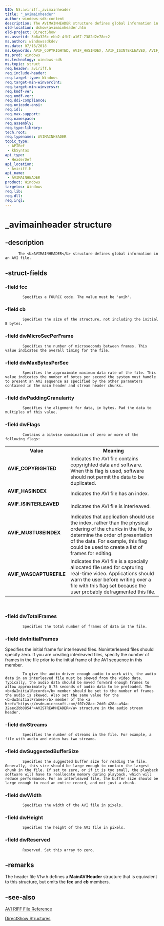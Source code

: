 ```yaml
---
UID: NS:aviriff._avimainheader
title: "_avimainheader"
author: windows-sdk-content
description: The AVIMAINHEADER structure defines global information in an AVI file.
old-location: dshow\avimainheader.htm
old-project: DirectShow
ms.assetid: 3b8a326c-ebb2-4fb7-a167-7382d2e78ec2
ms.author: windowssdkdev
ms.date: 07/16/2018
ms.keywords: AVIF_COPYRIGHTED, AVIF_HASINDEX, AVIF_ISINTERLEAVED, AVIF_MUSTUSEINDEX, AVIF_WASCAPTUREFILE, AVIMAINHEADER, AVIMAINHEADER structure [DirectShow], AVIMAINHEADERStructure, _avimainheader, aviriff/AVIMAINHEADER, dshow.avimainheader
ms.prod: windows
ms.technology: windows-sdk
ms.topic: struct
req.header: aviriff.h
req.include-header: 
req.target-type: Windows
req.target-min-winverclnt: 
req.target-min-winversvr: 
req.kmdf-ver: 
req.umdf-ver: 
req.ddi-compliance: 
req.unicode-ansi: 
req.idl: 
req.max-support: 
req.namespace: 
req.assembly: 
req.type-library: 
tech.root: 
req.typenames: AVIMAINHEADER
topic_type:
 - APIRef
 - kbSyntax
api_type:
 - HeaderDef
api_location:
 - Aviriff.h
api_name:
 - AVIMAINHEADER
product: Windows
targetos: Windows
req.lib: 
req.dll: 
req.irql: 
---
```


# _avimainheader structure


## -description



          The <b>AVIMAINHEADER</b> structure defines global information in an AVI file.
        


## -struct-fields




### -field fcc


            Specifies a FOURCC code. The value must be 'avih'.
          


### -field cb


            Specifies the size of the structure, not including the initial 8 bytes.
          


### -field dwMicroSecPerFrame


            Specifies the number of microseconds between frames. This value indicates the overall timing for the file.
          


### -field dwMaxBytesPerSec


            Specifies the approximate maximum data rate of the file. This value indicates the number of bytes per second the system must handle to present an AVI sequence as specified by the other parameters contained in the main header and stream header chunks.
          


### -field dwPaddingGranularity


            Specifies the alignment for data, in bytes. Pad the data to multiples of this value.
          


### -field dwFlags


            Contains a bitwise combination of zero or more of the following flags:
          

<table>
<tr>
<th>Value</th>
<th>Meaning</th>
</tr>
<tr>
<td width="40%"><a id="AVIF_COPYRIGHTED"></a><a id="avif_copyrighted"></a><dl>
<dt><b>AVIF_COPYRIGHTED</b></dt>
</dl>
</td>
<td width="60%">
Indicates the AVI file contains copyrighted data and software. When this flag is used, software should not permit the data to be duplicated.

</td>
</tr>
<tr>
<td width="40%"><a id="AVIF_HASINDEX"></a><a id="avif_hasindex"></a><dl>
<dt><b>AVIF_HASINDEX</b></dt>
</dl>
</td>
<td width="60%">
Indicates the AVI file has an index.

</td>
</tr>
<tr>
<td width="40%"><a id="AVIF_ISINTERLEAVED"></a><a id="avif_isinterleaved"></a><dl>
<dt><b>AVIF_ISINTERLEAVED</b></dt>
</dl>
</td>
<td width="60%">
Indicates the AVI file is interleaved.

</td>
</tr>
<tr>
<td width="40%"><a id="AVIF_MUSTUSEINDEX"></a><a id="avif_mustuseindex"></a><dl>
<dt><b>AVIF_MUSTUSEINDEX</b></dt>
</dl>
</td>
<td width="60%">
Indicates that application should use the index, rather than the physical ordering of the chunks in the file, to determine the order of presentation of the data. For example, this flag could be used to create a list of frames for editing.

</td>
</tr>
<tr>
<td width="40%"><a id="AVIF_WASCAPTUREFILE"></a><a id="avif_wascapturefile"></a><dl>
<dt><b>AVIF_WASCAPTUREFILE</b></dt>
</dl>
</td>
<td width="60%">
Indicates the AVI file is a specially allocated file used for capturing real-time video. Applications should warn the user before writing over a file with this flag set because the user probably defragmented this file.

</td>
</tr>
</table>
 


### -field dwTotalFrames


            Specifies the total number of frames of data in the file.
          


### -field dwInitialFrames

Specifies the initial frame for interleaved files. Noninterleaved files should specify zero. If you are creating interleaved files, specify the number of frames in the file prior to the initial frame of the AVI sequence in this member.


            To give the audio driver enough audio to work with, the audio data in an interleaved file must be skewed from the video data. Typically, the audio data should be moved forward enough frames to allow approximately 0.75 seconds of audio data to be preloaded. The <b>dwInitialRecords</b> member should be set to the number of frames the audio is skewed. Also set the same value for the <b>dwInitialFrames</b> member of the <a href="https://msdn.microsoft.com/f07c28ac-2dd0-428a-a94a-32aec2bb0854">AVISTREAMHEADER</a> structure in the audio stream header.
          


### -field dwStreams


            Specifies the number of streams in the file. For example, a file with audio and video has two streams.
          


### -field dwSuggestedBufferSize


            Specifies the suggested buffer size for reading the file. Generally, this size should be large enough to contain the largest chunk in the file. If set to zero, or if it is too small, the playback software will have to reallocate memory during playback, which will reduce performance. For an interleaved file, the buffer size should be large enough to read an entire record, and not just a chunk.
          


### -field dwWidth


            Specifies the width of the AVI file in pixels.
          


### -field dwHeight


            Specifies the height of the AVI file in pixels.
          


### -field dwReserved


            Reserved. Set this array to zero.
          


## -remarks



The header file Vfw.h defines a <b>MainAVIHeader</b> structure that is equivalent to this structure, but omits the <b>fcc</b> and <b>cb</b> members.




## -see-also




<a href="https://msdn.microsoft.com/2d8cf5be-1252-4b58-89b1-f5c53ea17d0e">AVI RIFF File Reference</a>



<a href="https://msdn.microsoft.com/378f6f43-5c05-4ae4-be24-956f9fc0cacf">DirectShow Structures</a>
 

 

